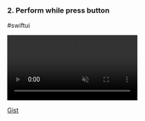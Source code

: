 ### 2. Perform while press button

#swiftui

<video controls autoplay muted loop playsinline>
	<source src="media/2023-01-29-perform-while-pressed-button.mov" type="video/mp4">
</video>


[Gist](https://gist.github.com/crisrojas/58a122f696f43c98cb6d26ed3c5b8a37)